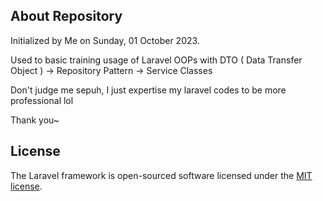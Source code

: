 ## About Repository

Initialized by Me on Sunday, 01 October 2023.

Used to basic training usage of Laravel OOPs with DTO ( Data Transfer Object ) -> Repository Pattern -> Service Classes

Don't judge me sepuh, I just expertise my laravel codes to be more professional lol

Thank you~

## License

The Laravel framework is open-sourced software licensed under the [MIT license](https://opensource.org/licenses/MIT).
